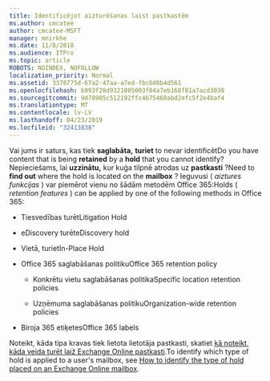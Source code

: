 ```yaml
---
title: Identificējot aizturēšanas laist pastkastēm
ms.author: cmcatee
author: cmcatee-MSFT
manager: mnirkhe
ms.date: 11/8/2018
ms.audience: ITPro
ms.topic: article
ROBOTS: NOINDEX, NOFOLLOW
localization_priority: Normal
ms.assetid: 3378775d-67a2-47aa-a7ed-fbc6d0b4d561
ms.openlocfilehash: b993f28d9321805003f04a7eb168f81a7acd3030
ms.sourcegitcommit: 9d78905c512192ffc4675468abd2efc5f2e4baf4
ms.translationtype: MT
ms.contentlocale: lv-LV
ms.lasthandoff: 04/23/2019
ms.locfileid: "32413838"
---
```

<span data-ttu-id="5e895-102">Vai jums ir saturs, kas tiek **saglabāta,** **turiet** to nevar identificēt</span><span class="sxs-lookup"><span data-stu-id="5e895-102">Do you have content that is being **retained** by a **hold** that you cannot identify?</span></span> <span data-ttu-id="5e895-103">Nepieciešams, lai **uzzinātu,** kur kuģa tilpnē atrodas uz **pastkasti** ?</span><span class="sxs-lookup"><span data-stu-id="5e895-103">Need to **find out** where the hold is located on the **mailbox** ?</span></span> <span data-ttu-id="5e895-104">Ieguvusi ( *aiztures funkcijas* ) var piemērot vienu no šādām metodēm Office 365:</span><span class="sxs-lookup"><span data-stu-id="5e895-104">Holds (  *retention features*  ) can be applied by one of the following methods in Office 365:</span></span> 
  
- <span data-ttu-id="5e895-105">Tiesvedības turēt</span><span class="sxs-lookup"><span data-stu-id="5e895-105">Litigation Hold</span></span> 
    
- <span data-ttu-id="5e895-106">eDiscovery turēt</span><span class="sxs-lookup"><span data-stu-id="5e895-106">eDiscovery hold</span></span>
    
- <span data-ttu-id="5e895-107">Vietā, turiet</span><span class="sxs-lookup"><span data-stu-id="5e895-107">In-Place Hold</span></span>
    
- <span data-ttu-id="5e895-108">Office 365 saglabāšanas politiku</span><span class="sxs-lookup"><span data-stu-id="5e895-108">Office 365 retention policy</span></span> 
    
  - <span data-ttu-id="5e895-109">Konkrētu vietu saglabāšanas politika</span><span class="sxs-lookup"><span data-stu-id="5e895-109">Specific location retention policies</span></span>
    
  - <span data-ttu-id="5e895-110">Uzņēmuma saglabāšanas politiku</span><span class="sxs-lookup"><span data-stu-id="5e895-110">Organization-wide retention policies</span></span>
    
- <span data-ttu-id="5e895-111">Biroja 365 etiķetes</span><span class="sxs-lookup"><span data-stu-id="5e895-111">Office 365 labels</span></span>
    
<span data-ttu-id="5e895-112">Noteikt, kāda tipa kravas tiek lietota lietotāja pastkasti, skatiet [kā noteikt, kāda veida turēt laiž Exchange Online pastkasti](https://docs.microsoft.com/office365/securitycompliance/identify-a-hold-on-an-exchange-online-mailbox).</span><span class="sxs-lookup"><span data-stu-id="5e895-112">To identify which type of hold is applied to a user's mailbox, see [How to identify the type of hold placed on an Exchange Online mailbox](https://docs.microsoft.com/office365/securitycompliance/identify-a-hold-on-an-exchange-online-mailbox).</span></span>
  

